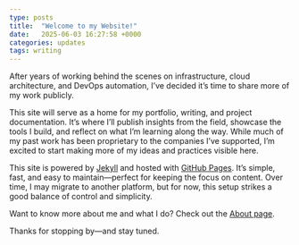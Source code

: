 ```yaml
---
type: posts
title:  "Welcome to my Website!"
date:   2025-06-03 16:27:58 +0000
categories: updates
tags: writing
---
```

After years of working behind the scenes on infrastructure, cloud architecture, and DevOps automation, I’ve decided it’s time to share more of my work publicly.

This site will serve as a home for my portfolio, writing, and project documentation. It’s where I’ll publish insights from the field, showcase the tools I build, and reflect on what I’m learning along the way. While much of my past work has been proprietary to the companies I’ve supported, I’m excited to start making more of my ideas and practices visible here.

This site is powered by [Jekyll](https://jekyllrb.com) and hosted with [GitHub Pages](https://pages.github.com). It’s simple, fast, and easy to maintain—perfect for keeping the focus on content. Over time, I may migrate to another platform, but for now, this setup strikes a good balance of control and simplicity.

Want to know more about me and what I do? Check out the [About page](/about/).

Thanks for stopping by—and stay tuned.